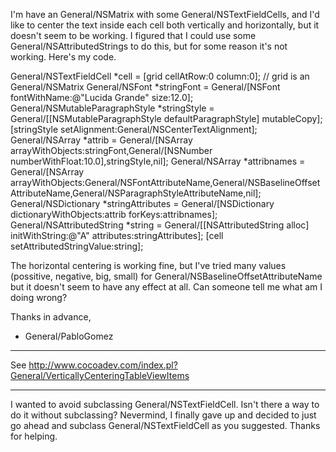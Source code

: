 

I'm have an General/NSMatrix with some General/NSTextFieldCells, and I'd like to center the text inside each cell both vertically and horizontally, but it doesn't seem to be working. I figured that I could use some General/NSAttributedStrings to do this, but for some reason it's not working. Here's my code.

    
General/NSTextFieldCell *cell = [grid cellAtRow:0 column:0]; // grid is an General/NSMatrix
General/NSFont *stringFont = General/[NSFont fontWithName:@"Lucida Grande" size:12.0];
General/NSMutableParagraphStyle *stringStyle = General/[[NSMutableParagraphStyle defaultParagraphStyle] mutableCopy];
[stringStyle setAlignment:General/NSCenterTextAlignment];
General/NSArray *attrib = General/[NSArray arrayWithObjects:stringFont,General/[NSNumber numberWithFloat:10.0],stringStyle,nil];
General/NSArray *attribnames = General/[NSArray arrayWithObjects:General/NSFontAttributeName,General/NSBaselineOffsetAttributeName,General/NSParagraphStyleAttributeName,nil];
General/NSDictionary *stringAttributes = General/[NSDictionary dictionaryWithObjects:attrib forKeys:attribnames];
General/NSAttributedString *string = General/[[NSAttributedString alloc] initWithString:@"A" attributes:stringAttributes];
[cell setAttributedStringValue:string];


The horizontal centering is working fine, but I've tried many values (possitive, negative, big, small) for General/NSBaselineOffsetAttributeName but it doesn't seem to have any effect at all. Can someone tell me what am I doing wrong?

Thanks in advance,
- General/PabloGomez

----

See http://www.cocoadev.com/index.pl?General/VerticallyCenteringTableViewItems

----

I wanted to avoid subclassing General/NSTextFieldCell. Isn't there a way to do it without subclassing?
Nevermind, I finally gave up and decided to just go ahead and subclass General/NSTextFieldCell as you suggested. Thanks for helping.